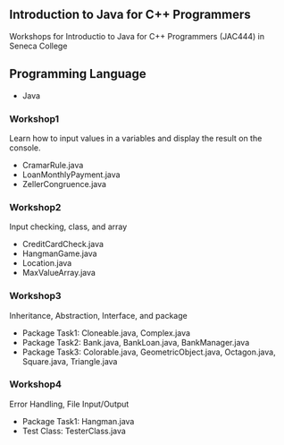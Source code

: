 ## Introduction to Java for C++ Programmers
Workshops for Introductio to Java for C++ Programmers (JAC444) in Seneca College

## Programming Language
- Java

### Workshop1
Learn how to input values in a variables and display the result on the console.
- CramarRule.java
- LoanMonthlyPayment.java
- ZellerCongruence.java

### Workshop2
Input checking, class, and array
- CreditCardCheck.java
- HangmanGame.java
- Location.java
- MaxValueArray.java

### Workshop3
Inheritance, Abstraction, Interface, and package
- Package Task1: Cloneable.java, Complex.java
- Package Task2: Bank.java, BankLoan.java, BankManager.java
- Package Task3: Colorable.java, GeometricObject.java, Octagon.java, Square.java, Triangle.java

### Workshop4
Error Handling, File Input/Output
- Package Task1: Hangman.java
- Test Class: TesterClass.java
